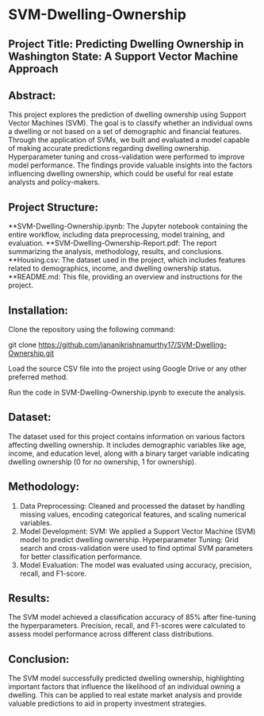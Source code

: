 # SVM-Dwelling-Ownership

## Project Title: Predicting Dwelling Ownership in Washington State: A Support Vector Machine Approach

## Abstract:
This project explores the prediction of dwelling ownership using Support Vector Machines (SVM). The goal is to classify whether an individual owns a dwelling or not based on a set of demographic and financial features. Through the application of SVMs, we built and evaluated a model capable of making accurate predictions regarding dwelling ownership. Hyperparameter tuning and cross-validation were performed to improve model performance. The findings provide valuable insights into the factors influencing dwelling ownership, which could be useful for real estate analysts and policy-makers.

## Project Structure:
**SVM-Dwelling-Ownership.ipynb: The Jupyter notebook containing the entire workflow, including data preprocessing, model training, and evaluation.
**SVM-Dwelling-Ownership-Report.pdf: The report summarizing the analysis, methodology, results, and conclusions.
**Housing.csv: The dataset used in the project, which includes features related to demographics, income, and dwelling ownership status.
**README.md: This file, providing an overview and instructions for the project.

## Installation:
Clone the repository using the following command:

git clone https://github.com/jananikrishnamurthy17/SVM-Dwelling-Ownership.git

Load the source CSV file into the project using Google Drive or any other preferred method.

Run the code in SVM-Dwelling-Ownership.ipynb to execute the analysis.

## Dataset:
The dataset used for this project contains information on various factors affecting dwelling ownership. It includes demographic variables like age, income, and education level, along with a binary target variable indicating dwelling ownership (0 for no ownership, 1 for ownership).

## Methodology:
1. Data Preprocessing: Cleaned and processed the dataset by handling missing values, encoding categorical features, and scaling numerical variables.
2. Model Development:
   SVM: We applied a Support Vector Machine (SVM) model to predict dwelling ownership.
   Hyperparameter Tuning: Grid search and cross-validation were used to find optimal SVM parameters for better classification performance.
3. Model Evaluation: The model was evaluated using accuracy, precision, recall, and F1-score.
   
## Results:
The SVM model achieved a classification accuracy of 85% after fine-tuning the hyperparameters.
Precision, recall, and F1-scores were calculated to assess model performance across different class distributions.

## Conclusion:
The SVM model successfully predicted dwelling ownership, highlighting important factors that influence the likelihood of an individual owning a dwelling. This can be applied to real estate market analysis and provide valuable predictions to aid in property investment strategies.
